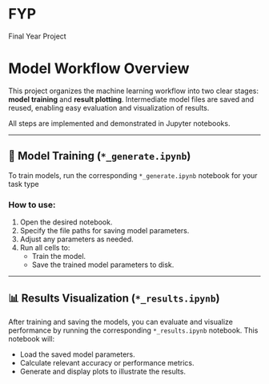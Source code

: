 # FYP
Final Year Project


# Model Workflow Overview

This project organizes the machine learning workflow into two clear stages: **model training** and **result plotting**. Intermediate model files are saved and reused, enabling easy evaluation and visualization of results.

All steps are implemented and demonstrated in Jupyter notebooks.

---

## 🔧 Model Training (`*_generate.ipynb`)

To train models, run the corresponding `*_generate.ipynb` notebook for your task type

### How to use:

1. Open the desired notebook.
2. Specify the file paths for saving model parameters.
3. Adjust any parameters as needed.
4. Run all cells to:
   - Train the model.
   - Save the trained model parameters to disk.

---

## 📊 Results Visualization (`*_results.ipynb`)

After training and saving the models, you can evaluate and visualize performance by running the corresponding `*_results.ipynb` notebook. This notebook will:

- Load the saved model parameters.
- Calculate relevant accuracy or performance metrics.
- Generate and display plots to illustrate the results.